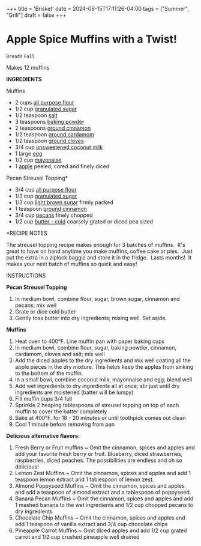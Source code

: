 +++
title = 'Brisket'
date = 2024-06-15T17:11:26-04:00
tags = ["Summer", "Grill"]
draft = false
+++
# Apple Spice Muffins with a Twist!

`Breads` `Fall`

Makes 12 muffins

**INGREDIENTS**

Muffins

- 2 cups [all purpose flour](https://shanissweetart.com/ingredient/all-purpose-flour/)
- 1/2 cup [granulated sugar](https://shanissweetart.com/ingredient/granulated-sugar/)
- 1/2 teaspoon [salt](https://shanissweetart.com/ingredient/salt/)
- 3 teaspoons [baking powder](https://shanissweetart.com/ingredient/baking-powder/)
- 2 teaspoons [ground cinnamon](https://shanissweetart.com/ingredient/ground-cinnamon/)
- 1/2 teaspoon [ground cardamom](https://shanissweetart.com/ingredient/ground-cardamom/)
- 1/2 teaspoon [ground cloves](https://shanissweetart.com/ingredient/ground-cloves/)
- 3/4 cup [unsweetened coconut milk](https://shanissweetart.com/ingredient/unsweetened-coconut-milk/)
- 1 large [egg](https://shanissweetart.com/ingredient/egg/)
- 1/3 cup [mayonaise](https://shanissweetart.com/ingredient/mayonaise/)
- 1 [apple](https://shanissweetart.com/ingredient/apple/) peeled, cored and finely diced

Pecan Streusel Topping*

- 3/4 cup [all purpose flour](https://shanissweetart.com/ingredient/all-purpose-flour/)
- 1/3 cup [granulated sugar](https://shanissweetart.com/ingredient/granulated-sugar/)
- 1/3 cup [light brown sugar](https://shanissweetart.com/ingredient/light-brown-sugar/) firmly packed
- 1 teaspoon [ground cinnamon](https://shanissweetart.com/ingredient/ground-cinnamon/)
- 3/4 cup [pecans](https://shanissweetart.com/ingredient/pecans/) finely chopped
- 1/2 cup [butter - cold](https://shanissweetart.com/ingredient/butter-cold/) coarsely grated or diced pea sized

*RECIPE NOTES

The streusel topping recipe makes enough for 3 batches of muffins.  It's great to have on hand anytime you make muffins, coffee cake or pies.  Just put the extra in a ziplock baggie and store it in the fridge.  Lasts months!  It makes your next batch of muffins so quick and easy!

INSTRUCTIONS

**Pecan Streusel Topping**

1. In medium bowl, combine flour, sugar, brown sugar, cinnamon and pecans; mix well
2. Grate or dice cold butter
3. Gently toss butter into dry ingredients; mixing well. Set aside.

**Muffins**

1. Heat oven to 400°F. Line muffin pan with paper baking cups
2. In medium bowl, combine flour, sugar, baking powder, cinnamon, cardamom, cloves and salt; mix well
3. Add the diced apples to the dry ingredients and mix well coating all the apple pieces in the dry mixture. This helps keep the apples from sinking to the bottom of the muffin.
4. In a small bowl, combine coconut milk, mayonnaise and egg; blend well
5. Add wet ingredients to dry ingredients all at once; stir just until dry ingredients are moistened (batter will be lumpy)
6. Fill muffin cups 3/4 full
7. Sprinkle 2 heaping tablespoons of streusel topping on top of each muffin to cover the batter completely
8. Bake at 400°F. for 18 - 20 minutes or until toothpick comes out clean
9. Cool 1 minute before removing from pan

**Delicious alternative flavors:**

1. Fresh Berry or Fruit muffins ~ Omit the cinnamon, spices and apples and add your favorite fresh berry or fruit. Blueberry, diced strawberries, raspberries, diced peaches. The possibilities are endless and oh so delicious!
2. Lemon Zest Muffins ~ Omit the cinnamon, spices and apples and add 1 teaspoon lemon extract and 1 tablespoon of lemon zest.
3. Almond Poppyseed Muffins ~ Omit the cinnamon, spices and apples and add a teaspoon of almond extract and a tablespoon of poppyseed.
4. Banana Pecan Muffins ~ Omit the cinnamon, spices and apples and add 1 mashed banana to the wet ingredients and 1/2 cup chopped pecans to dry ingredients
5. Chocolate Chip Muffins ~ Omit the cinnamon, spices and apples and add 1 teaspoon of vanilla extract and 3/4 cup chocolate chips
6. Pineapple Carrot Muffins ~ Omit diced apples and add 1/2 cup grated carrot and 1/2 cup crushed pineapple well drained

